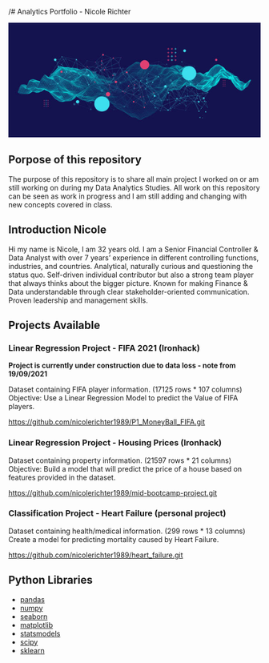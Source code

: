 /# Analytics Portfolio - Nicole Richter

![data text](data.jpg)

## Porpose of this repository

The purpose of this repository is to share all main project I worked on or am still working on during my Data Analytics Studies.
All work on this repository can be seen as work in progress and I am still adding and changing with new concepts covered in class.

## Introduction Nicole

Hi my name is Nicole, I am 32 years old. I am a Senior Financial Controller & Data Analyst with over 7 years’ experience in different controlling functions, industries, and countries. Analytical, naturally curious and questioning the status quo. Self-driven individual contributor but also a strong team player that always thinks about the bigger picture. Known for making Finance & Data understandable through clear stakeholder-oriented communication. Proven leadership and management skills.

## Projects Available

### Linear Regression Project - FIFA 2021 (Ironhack)
**Project is currently under construction due to data loss - note from 19/09/2021**

Dataset containing FIFA player information. (17125 rows * 107 columns)
Objective: Use a Linear Regression Model to predict the Value of FIFA players.

https://github.com/nicolerichter1989/P1_MoneyBall_FIFA.git

### Linear Regression Project - Housing Prices (Ironhack)

Dataset containing property information. (21597 rows * 21 columns)
Objective: Build a model that will predict the price of a house based on features provided in the dataset.

https://github.com/nicolerichter1989/mid-bootcamp-project.git

### Classification Project - Heart Failure (personal project)

Dataset containing health/medical information. (299 rows * 13 columns)
Create a model for predicting mortality caused by Heart Failure.

https://github.com/nicolerichter1989/heart_failure.git

## Python Libraries
- [pandas](https://pandas.pydata.org/)
- [numpy](https://numpy.org/)
- [seaborn](https://seaborn.pydata.org/)
- [matplotlib](https://matplotlib.org/)
- [statsmodels](https://www.statsmodels.org/stable/index.html)
- [scipy](https://www.scipy.org/)
- [sklearn](https://scikit-learn.org/stable/)
